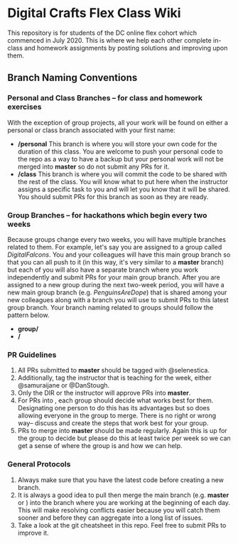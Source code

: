 # Digital Crafts Flex Class Wiki

This repository is for students of the DC online flex cohort which commenced in July 2020. This is where we help each other complete in-class and homework assignments by posting solutions and improving upon them.

## Branch Naming Conventions
### Personal and Class Branches – for class and homework exercises
With the exception of group projects, all your work will be found on either a personal or class branch associated with your first name:
  * **<yourFirstName>/personal**
  This branch is where you will store your own code for the duration of this class. You are welcome to push your personal code to the repo as a way to have a backup but your personal work will not be merged into **master** so do not submit any PRs for it.
  * **<yourFirstName>/class**
  This branch is where you will commit the code to be shared with the rest of the class. You will know what to put here when the instructor assigns a specific task to you and will let you know that it will be shared. You should submit PRs for this branch as soon as they are ready.
### Group Branches – for hackathons which begin every two weeks
Because groups change every two weeks, you will have multiple branches related to them. For example, let's say you are assigned to a group called _DigitalFalcons_. You and your colleagues will have this main group branch so that you can all push to it (in this way, it's very similar to a **master** branch) but each of you will also have a separate branch where you work independently and submit PRs for your main group branch. After you are assigned to a new group during the next two-week period, you will have a new main group branch (e.g. _PenguinsAreDope_) that is shared among your new colleagues along with a branch you will use to submit PRs to this latest group branch. Your branch naming related to groups should follow the pattern below.
  * **group/<yourGroupName>**
  * **<yourGroupName>/<yourFirstName>**

### PR Guidelines
1. All PRs submitted to **master** should be tagged with @selenestica.
2. Additionally, tag the instructor that is teaching for the week, either @samuraijane or @DanStough.
3. Only the DIR or the instructor will approve PRs into **master**.
4. For PRs into **<yourGroupName>**, each group should decide what works best for them. Designating one person to do this has its advantages but so does allowing everyone in the group to merge. There is no right or wrong way– discuss and create the steps that work best for your group.
5. PRs to merge **<yourGroupName>** into **master** should be made regularly. Again this is up for the group to decide but please do this at least twice per week so we can get a sense of where the group is and how we can help.

### General Protocols
1. Always make sure that you have the latest code before creating a new branch.
2. It is always a good idea to pull then merge the main branch (e.g. **master** or **<yourGroupName>**) into the branch where you are working at the beginning of each day. This will make resolving conflicts easier because you will catch them sooner and before they can aggregate into a long list of issues.
3. Take a look at the git cheatsheet in this repo. Feel free to submit PRs to improve it.
